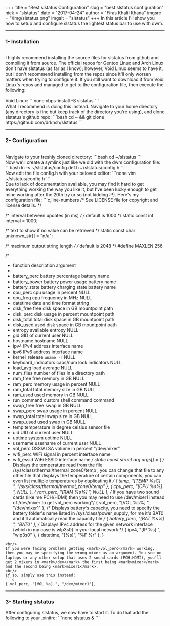 +++
title = "Best slstatus Configuration"
slug = "best slstatus configuration"
nick = "slstatus"
date = "2017-04-24"
author = "Firas Khalil Khana"
imgsrc = "/img/slstatus.png"
imgalt = "slstatus"
+++
In this article I'll show you how to setup and configure slstatus the lightest status bar to use with dwm.
<br/>
<hr/>
<h3 id="Installation">1- Installation</h3>
<br/>
I highly recommend installing the source files for slstatus from github and compiling it from source. The official repos for Gentoo Linux and Arch Linux don't have slstatus (as far as I know); however, Void Linux seems to have it, but I don't recommend installing from the repos since it'll only worsen matters when trying to configure it. If you still want to download it from Void Linux's repos and managed to get to the configuration file, then execute the following:
<br/>
<br/>
Void Linux:
```none
xbps-install -S slstatus
```
<br/>
What I recommend is doing this instead. Navigate to your home directory (any directory is fine but keep track of the directory you're using), and clone slstatus's github repo:
```bash
cd ~ && git clone https://github.com/drkhsh/slstatus
```
<hr/>
<h3 id="Configuration">2- Configuration</h3>
<br/>
Navigate to your freshly cloned directory:
```bash
cd ~/slstatus
```
<br/>
Now we'll create a symlink just like we did with the dwm configuration file:
```bash
ln -s ~/slstatus/config.def.h ~/slstatus/config.h
```
<br/>
Now edit the file config.h with your beloved editor:
```none
vim ~/slstatus/config.h
```
<br/>
Due to lack of documentation available, you may find it hard to get everything working the way you like it, but I've been lucky enough to get mine working after the 20th try or so (not kidding :P). Here's my configuration file:
```c,line-numbers
/* See LICENSE file for copyright and license details. */

/* interval between updates (in ms) */
/* default is 1000 */
static const int interval = 1000;

/* text to show if no value can be retrieved */
static const char unknown_str[] = "n/a";

/* maximum output string length */
/* default is 2048 */
#define MAXLEN 256

/*
 * function             description                     argument
 *
 * battery_perc         battery percentage              battery name
 * battery_power        battery power usage             battery name
 * battery_state        battery charging state          battery name
 * cpu_perc             cpu usage in percent            NULL
 * cpu_freq             cpu frequency in MHz            NULL
 * datetime             date and time                   format string
 * disk_free            free disk space in GB           mountpoint path
 * disk_perc            disk usage in percent           mountpoint path
 * disk_total           total disk space in GB          mountpoint path
 * disk_used            used disk space in GB           mountpoint path
 * entropy              available entropy               NULL
 * gid                  GID of current user             NULL
 * hostname             hostname                        NULL
 * ipv4                 IPv4 address                    interface name
 * ipv6                 IPv6 address                    interface name
 * kernel_release       `uname -r`                      NULL
 * keyboard_indicators  caps/num lock indicators        NULL
 * load_avg             load average                    NULL
 * num_files            number of files in a directory  path
 * ram_free             free memory in GB               NULL
 * ram_perc             memory usage in percent         NULL
 * ram_total            total memory size in GB         NULL
 * ram_used             used memory in GB               NULL
 * run_command          custom shell command            command
 * swap_free            free swap in GB                 NULL
 * swap_perc            swap usage in percent           NULL
 * swap_total           total swap size in GB           NULL
 * swap_used            used swap in GB                 NULL
 * temp                 temperature in degree celsius   sensor file
 * uid                  UID of current user             NULL
 * uptime               system uptime                   NULL
 * username             username of current user        NULL
 * vol_perc             OSS/ALSA volume in percent      "/dev/mixer"
 * wifi_perc            WiFi signal in percent          interface name
 * wifi_essid           WiFi ESSID                      interface name
 */
static const struct arg args[] = {
  /* Displays the temperature read from the file /sys/class/thermal/thermal_zone0/temp , you can change that file
     to any other file that displays the temperature of certain components, you can even list multiple
     temperatures by duplicating it */ 
    { temp, "[TEMP %sC] ", "/sys/class/thermal/thermal_zone0/temp" },
	{ cpu_perc, "[CPU %s%] ", NULL },
	{ ram_perc, "[RAM %s%] ", NULL },
  /* If you have two sound cards (like me PCH/HDMI) then you may need to use /dev/mixer1 instead of /dev/mixer to get vol_perc working*/
	{ vol_perc, "[VOL %s%] ", "/dev/mixer1" },
  /* Displays battery's capacity, you need to specify the battery folder's name listed in /sys/class/power_supply,
     for me it's BAT0 and it'll automatically read the capacity file */
	{ battery_perc, "[BAT %s%] ", "BAT0" },
  /* Displays IPv4 address for the given network interface (which in my case is wlp3s0) in your local network */
	{ ipv4, "[IP %s] ", "wlp3s0" },
	{ datetime, "[%s]", "%F %r" },
}
```
<br/>
If you were facing problems getting <mark>vol_perc</mark> working, then you may be specifying the wrong mixer as an argument. You see on laptops or any other setup that uses 2 sound cards (PCH,HDMI), you'll get 2 mixers in <mark>/dev</mark> the first being <mark>mixer</mark> and the second being <mark>mixer1</mark>.
<br/>
If so, simply use this instead:
```c
{ vol_perc, "[VOL %s] ", "/dev/mixer1"},
```
<hr/>
<h3 id="Starting_slstatus">3- Starting slstatus</h3>
After configuring slstatus, we now have to start it. To do that add the following to your .xinitrc:
```none
slstatus &
```
